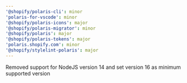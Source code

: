 ```yaml
---
'@shopify/polaris-cli': minor
'polaris-for-vscode': minor
'@shopify/polaris-icons': major
'@shopify/polaris-migrator': minor
'@shopify/polaris': major
'@shopify/polaris-tokens': major
'polaris.shopify.com': minor
'@shopify/stylelint-polaris': major
---
```


Removed support for NodeJS version 14 and set version 16 as minimum supported version
